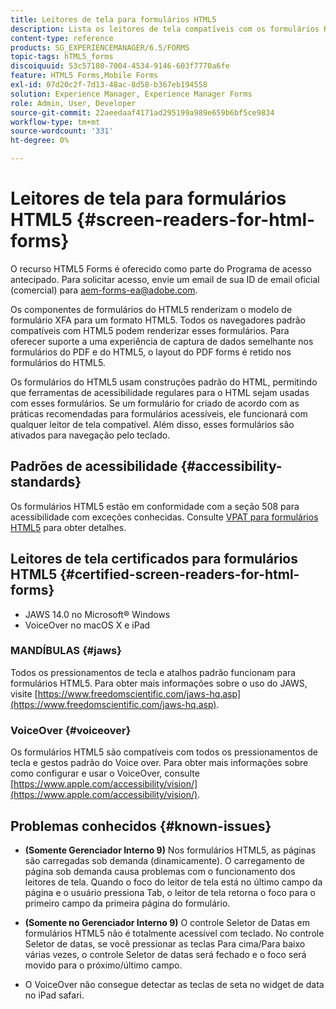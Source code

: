 ```yaml
---
title: Leitores de tela para formulários HTML5
description: Lista os leitores de tela compatíveis com os formulários HTML5.
content-type: reference
products: SG_EXPERIENCEMANAGER/6.5/FORMS
topic-tags: hTML5_forms
discoiquuid: 53c57180-7004-4534-9146-603f7770a6fe
feature: HTML5 Forms,Mobile Forms
exl-id: 07d20c2f-7d13-48ac-8d58-b367eb194558
solution: Experience Manager, Experience Manager Forms
role: Admin, User, Developer
source-git-commit: 22aeedaaf4171ad295199a989e659b6bf5ce9834
workflow-type: tm+mt
source-wordcount: '331'
ht-degree: 0%

---
```


# Leitores de tela para formulários HTML5 {#screen-readers-for-html-forms}

<span class="preview"> O recurso HTML5 Forms é oferecido como parte do Programa de acesso antecipado. Para solicitar acesso, envie um email de sua ID de email oficial (comercial) para aem-forms-ea@adobe.com.
</span>

Os componentes de formulários do HTML5 renderizam o modelo de formulário XFA para um formato HTML5. Todos os navegadores padrão compatíveis com HTML5 podem renderizar esses formulários. Para oferecer suporte a uma experiência de captura de dados semelhante nos formulários do PDF e do HTML5, o layout do PDF forms é retido nos formulários do HTML5.

Os formulários do HTML5 usam construções padrão do HTML, permitindo que ferramentas de acessibilidade regulares para o HTML sejam usadas com esses formulários. Se um formulário for criado de acordo com as práticas recomendadas para formulários acessíveis, ele funcionará com qualquer leitor de tela compatível. Além disso, esses formulários são ativados para navegação pelo teclado.

## Padrões de acessibilidade {#accessibility-standards}

Os formulários HTML5 estão em conformidade com a seção 508 para acessibilidade com exceções conhecidas. Consulte [VPAT para formulários HTML5](https://www.adobe.com/content/dam/cc1/en/accessibility/compliance/pdfs/adobe-livecycle-es4-section-508-vpat-portfolio.pdf) para obter detalhes.

## Leitores de tela certificados para formulários HTML5 {#certified-screen-readers-for-html-forms}

* JAWS 14.0 no Microsoft® Windows
* VoiceOver no macOS X e iPad

### MANDÍBULAS {#jaws}

Todos os pressionamentos de tecla e atalhos padrão funcionam para formulários HTML5. Para obter mais informações sobre o uso do JAWS, visite [https://www.freedomscientific.com/jaws-hq.asp](https://www.freedomscientific.com/jaws-hq.asp).

### VoiceOver {#voiceover}

Os formulários HTML5 são compatíveis com todos os pressionamentos de tecla e gestos padrão do Voice over. Para obter mais informações sobre como configurar e usar o VoiceOver, consulte [https://www.apple.com/accessibility/vision/](https://www.apple.com/accessibility/vision/).

## Problemas conhecidos {#known-issues}

* **(Somente Gerenciador Interno 9)** Nos formulários HTML5, as páginas são carregadas sob demanda (dinamicamente). O carregamento de página sob demanda causa problemas com o funcionamento dos leitores de tela. Quando o foco do leitor de tela está no último campo da página e o usuário pressiona Tab, o leitor de tela retorna o foco para o primeiro campo da primeira página do formulário.
* **(Somente no Gerenciador Interno 9)** O controle Seletor de Datas em formulários HTML5 não é totalmente acessível com teclado. No controle Seletor de datas, se você pressionar as teclas Para cima/Para baixo várias vezes, o controle Seletor de datas será fechado e o foco será movido para o próximo/último campo.

* O VoiceOver não consegue detectar as teclas de seta no widget de data no iPad safari.
